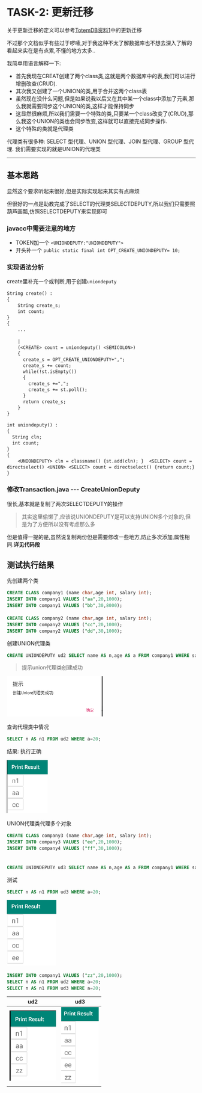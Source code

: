 # TASK-2: 更新迁移

关于更新迁移的定义可以参考[TotemDB资料1](http://totemdb.whu.edu.cn/upload/202102/02/202102022020113648.pdf)中的更新迁移

不过那个文档似乎有些过于啰嗦,对于我这种不太了解数据库也不想去深入了解的看起来实在是有点累,不懂的地方太多..

我简单用语言解释一下:

- 首先我现在CREAT创建了两个class类,这就是两个数据库中的表,我们可以进行增删改查(CRUD).
- 其次我又创建了一个UNION的类,用于合并这两个class表
- 虽然现在没什么问题,但是如果说我以后又在其中某一个class中添加了元素,那么我就需要同步这个UNION的类,这样才能保持同步
- 这显然很麻烦,所以我们需要一个特殊的类,只要某一个class改变了(CRUD),那么我这个UNION的类也会同步改变,这样就可以直接完成同步操作.
- 这个特殊的类就是代理类

代理类有很多种: SELECT 型代理、UNION 型代理、JOIN 型代理、GROUP 型代理. 我们需要实现的就是UNION的代理类

---

## 基本思路

显然这个要求听起来很好,但是实际实现起来其实有点麻烦

但很好的一点是助教完成了SELECT的代理类SELECTDEPUTY,所以我们只需要照葫芦画瓢,仿照SELECTDEPUTY来实现即可

### javacc中需要注意的地方

- TOKEN加一个 `<UNIONDEPUTY:"UNIONDEPUTY">`
- 开头补一个 `public static final int OPT_CREATE_UNIONDEPUTY= 10;`

### 实现语法分析

create里补充一个或判断,用于创建`uniondeputy`

```javacc
String create() :
{
	String create_s;
	int count;
}
{
    ...

    |
    (<CREATE> count = uniondeputy() <SEMICOLON>)
    {
      create_s = OPT_CREATE_UNIONDEPUTY+",";
      create_s += count;
      while(!st.isEmpty())
      {
        create_s +=",";
        create_s += st.poll();
      }
      return create_s;
    }
}
```

```javacc
int uniondeputy() :
{
  String cln;
  int count;
}
{
    <UNIONDEPUTY> cln = classname() {st.add(cln); }  <SELECT> count = directselect() <UNION> <SELECT> count = directselect() {return count;}
}
```

### 修改Transaction.java --- CreateUnionDeputy

很长,基本就是复制了两次SELECTDEPUTY的操作

> 其实这里偷懒了,应该说UNIONDEPUTY是可以支持UNION多个对象的,但是为了方便所以没有考虑那么多

但是值得一提的是,虽然说复制两份但是需要修改一些地方,防止多次添加,属性相同.**详见代码段**

## 测试执行结果

先创建两个类

```SQL
CREATE CLASS company1 (name char,age int, salary int);
INSERT INTO company1 VALUES ("aa",20,1000);
INSERT INTO company1 VALUES ("bb",30,8000);

CREATE CLASS company2 (name char,age int, salary int);
INSERT INTO company2 VALUES ("cc",20,1000);
INSERT INTO company2 VALUES ("dd",30,1000);
```

创建UNION代理类

```SQL
CREATE UNIONDEPUTY ud2 SELECT name AS n,age AS a FROM company1 WHERE salary=1000 UNION SELECT name AS n,age AS a FROM company2 WHERE salary=1000;
```

> 提示union代理类创建成功

![20220504022904](https://raw.githubusercontent.com/learner-lu/picbed/master/20220504022904.png)

查询代理类中情况

```SQL
SELECT n AS n1 FROM ud2 WHERE a=20;
```

结果: 执行正确

![20220504022949](https://raw.githubusercontent.com/learner-lu/picbed/master/20220504022949.png)

UNION代理类代理多个对象

```SQL
CREATE CLASS company3 (name char,age int, salary int);
INSERT INTO company3 VALUES ("ee",20,1000);
INSERT INTO company4 VALUES ("ff",30,1000);


CREATE UNIONDEPUTY ud3 SELECT name AS n,age AS a FROM company1 WHERE salary=1000 UNION SELECT name AS n,age AS a FROM company2 WHERE salary=1000 UNION SELECT name AS n,age AS a FROM company3 WHERE salary=1000;
```

测试

```SQL
SELECT n AS n1 FROM ud3 WHERE a=20;
```

![20220504175527](https://raw.githubusercontent.com/learner-lu/picbed/master/20220504175527.png)

```SQL
INSERT INTO company1 VALUES ("zz",20,1000);
SELECT n AS n1 FROM ud2 WHERE a=20;
SELECT n AS n1 FROM ud3 WHERE a=20;
```

|ud2|ud3|
|:--:|:--:|
|![20220504175717](https://raw.githubusercontent.com/learner-lu/picbed/master/20220504175717.png)|![20220504175823](https://raw.githubusercontent.com/learner-lu/picbed/master/20220504175823.png)|


